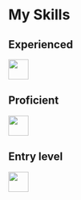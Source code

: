 # My Skills

## Experienced
<a href="https://skillicons.dev">
  <img height=40 src="https://skillicons.dev/icons?i=c,cpp,java,cmake,gradle,idea,linux,neovim,vscode"/>
</a>

## Proficient
<a href="https://skillicons.dev">
  <img height=40 src="https://skillicons.dev/icons?i=html,css,js,git,github,mongodb,sqlite,bash"/>
</a>

## Entry level
<a href="https://skillicons.dev">
  <img height=40 src="https://skillicons.dev/icons?i=python"/>
</a>

